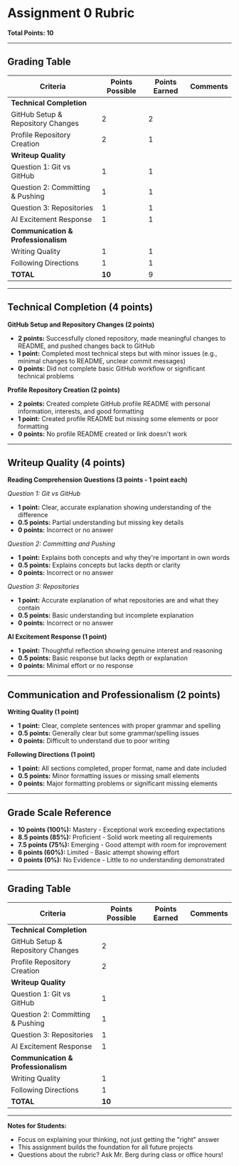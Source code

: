 # Assignment 0 Rubric
**Total Points: 10**

---

## Grading Table

| Criteria | Points Possible | Points Earned | Comments |
|----------|----------------|---------------|----------|
| **Technical Completion** | | | |
| GitHub Setup & Repository Changes | 2 | 2 | |
| Profile Repository Creation | 2 | 1 | |
| **Writeup Quality** | | | |
| Question 1: Git vs GitHub | 1 | 1 | |
| Question 2: Committing & Pushing | 1 | 1 | |
| Question 3: Repositories | 1 | 1 | |
| AI Excitement Response | 1 | 1 | |
| **Communication & Professionalism** | | | |
| Writing Quality | 1 | 1 | |
| Following Directions | 1 | 1 | |
| **TOTAL** | **10** |9 | |

---

## Technical Completion (4 points)

**GitHub Setup and Repository Changes (2 points)**
- **2 points:** Successfully cloned repository, made meaningful changes to README, and pushed changes back to GitHub
- **1 point:** Completed most technical steps but with minor issues (e.g., minimal changes to README, unclear commit messages)
- **0 points:** Did not complete basic GitHub workflow or significant technical problems

**Profile Repository Creation (2 points)**
- **2 points:** Created complete GitHub profile README with personal information, interests, and good formatting
- **1 point:** Created profile README but missing some elements or poor formatting
- **0 points:** No profile README created or link doesn't work

---

## Writeup Quality (4 points)

**Reading Comprehension Questions (3 points - 1 point each)**

*Question 1: Git vs GitHub*
- **1 point:** Clear, accurate explanation showing understanding of the difference
- **0.5 points:** Partial understanding but missing key details
- **0 points:** Incorrect or no answer

*Question 2: Committing and Pushing*
- **1 point:** Explains both concepts and why they're important in own words
- **0.5 points:** Explains concepts but lacks depth or clarity
- **0 points:** Incorrect or no answer

*Question 3: Repositories*
- **1 point:** Accurate explanation of what repositories are and what they contain
- **0.5 points:** Basic understanding but incomplete explanation
- **0 points:** Incorrect or no answer

**AI Excitement Response (1 point)**
- **1 point:** Thoughtful reflection showing genuine interest and reasoning
- **0.5 points:** Basic response but lacks depth or explanation
- **0 points:** Minimal effort or no response

---

## Communication and Professionalism (2 points)

**Writing Quality (1 point)**
- **1 point:** Clear, complete sentences with proper grammar and spelling
- **0.5 points:** Generally clear but some grammar/spelling issues
- **0 points:** Difficult to understand due to poor writing

**Following Directions (1 point)**
- **1 point:** All sections completed, proper format, name and date included
- **0.5 points:** Minor formatting issues or missing small elements
- **0 points:** Major formatting problems or significant missing elements

---

## Grade Scale Reference
- **10 points (100%):** Mastery - Exceptional work exceeding expectations
- **8.5 points (85%):** Proficient - Solid work meeting all requirements
- **7.5 points (75%):** Emerging - Good attempt with room for improvement
- **6 points (60%):** Limited - Basic attempt showing effort
- **0 points (0%):** No Evidence - Little to no understanding demonstrated

---

## Grading Table

| Criteria | Points Possible | Points Earned | Comments |
|----------|----------------|---------------|----------|
| **Technical Completion** | | | |
| GitHub Setup & Repository Changes | 2 | | |
| Profile Repository Creation | 2 | | |
| **Writeup Quality** | | | |
| Question 1: Git vs GitHub | 1 | | |
| Question 2: Committing & Pushing | 1 | | |
| Question 3: Repositories | 1 | | |
| AI Excitement Response | 1 | | |
| **Communication & Professionalism** | | | |
| Writing Quality | 1 | | |
| Following Directions | 1 | | |
| **TOTAL** | **10** | | |

---

**Notes for Students:**
- Focus on explaining your thinking, not just getting the "right" answer
- This assignment builds the foundation for all future projects
- Questions about the rubric? Ask Mr. Berg during class or office hours!